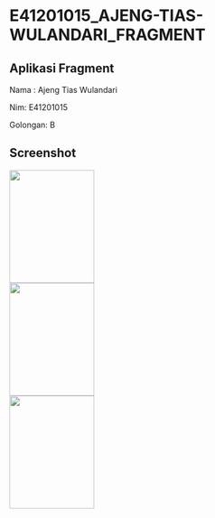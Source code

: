# E41201015_AJENG-TIAS-WULANDARI_FRAGMENT
## Aplikasi Fragment

Nama : Ajeng Tias Wulandari <br>

Nim: E41201015

Golongan: B


## Screenshot

<img src="Screenshot/home.PNG" width="150" height="200"> <br>
<img src="Screenshot/contact.PNG" width="150" height="200"> <br>
<img src="Screenshot/setting.PNG" width="150" height="200"> <br>
